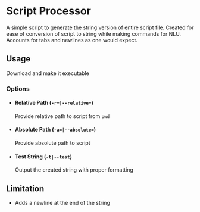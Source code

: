 # Script Processor
A simple script to generate the string version of entire script file. Created for ease of conversion of script to string while making commands for NLU. Accounts for tabs and newlines as one would expect.

## Usage
Download and make it executable

### Options

- #### Relative Path (`-r=|--relative=`)
  Provide relative path to script from `pwd`
- #### Absolute Path (`-a=|--absolute=`)
  Provide absolute path to script
- #### Test String (`-t|--test`)
  Output the created string with proper formatting

## Limitation
- Adds a newline at the end of the string
